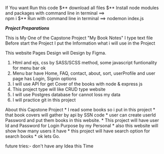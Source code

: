 If You want Run this code
$** download all files
$** Install node modules and packages with command line in terminal ==>  
                                                                                      npm i
$** Run with command line in terminal ==>
                                                                                nodemon index.js


***Project Preparations***

This is My One of the Capstone Project "My Book Notes"
I type text file Before start the Project
I put the Information what i will use in the Project

This website Pages Design will Design by Figma.

1. Html and ejs, css by SASS/SCSS method, some javascript funtionality for menu bar ok
2. Menu bar have Home, FAQ, contact, about, sort, userProfile and user page has Login, Signin options
3. I will use API for get Cover of the books with node & express js
4. This project type will like CRUD type website
5. I will use Postgres database for cannot loss my data
6. I will practice git in this project

About this Capstone Project
    * I read some books so i put in this project
    * that book covers will gather by api by SSN code
    * user can create userId Password and put them books in this website.
    * This project will have user Id and Password for Login Purpose by my Personal
    * also this website will show how many users it have
    * this project will have search option for search books
    * ok lets Go.

future tries:-
    don't have any Idea this Time
